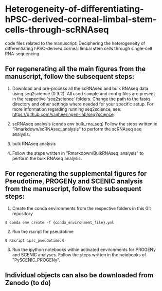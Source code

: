 # Heterogeneity-of-differentiating-hPSC-derived-corneal-limbal-stem-cells-through-scRNAseq

code files related to the manuscript: Deciphering the heterogeneity of differentiating hPSC-derived corneal limbal stem cells through single-cell RNA-sequencing

## For regenerating all the main figures from the manuscript, follow the subsequent steps:

1. Download and pre-process all the scRNAseq and bulk RNAseq data using seq2science (0.9.2). All used sample and config files are present in the respective 'seq2science' folders. Change the path to the fastq directory and other settings where needed for your specific setup. For more information regarding running seq2science, see: https://github.com/vanheeringen-lab/seq2science

2. scRNAseq analysis (conda env bulk_rna_seq)
Follow the steps written in "Rmarkdown/scRNAseq_analysis" to perform the scRNAseq seq analysis. 

3. bulk RNAseq analysis
4. Follow the steps written in "Rmarkdown/BulkRNAseq_analysis" to perform the bulk RNAseq analysis. 

## For regenerating the supplemental figures for Pseudotime, PROGENy and SCENIC analysis from the manuscript, follow the subsequent steps:
1. Create the conda environments from the respective folders in this Git repository
```
$ conda env create -f {conda_environment_file}.yml
````

2. Run the rscript for pseudotime
```
$ Rscript ipsc_pseudotime.R
```

3. Run the ipython notebooks within activated environments for PROGENy and SCENIC analyses.
Follow the steps written in the notebooks of "PySCENIC_PROGENy".

## Individual objects can also be downloaded from Zenodo (to do)
